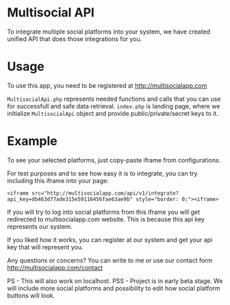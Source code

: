 # Multisocial API
To integrate multiple social platforms into your system, we have created unified API that does those
integrations for you.

# Usage
To use this app, you need to be registered at http://multisocialapp.com

`MultisocialApi.php` represents needed functions and calls that you can use for successfull and safe data retrieval.
`index.php` is landing page, where we initialize `MultisocialApi` object and provide public/private/secret keys to it.

# Example
To see your selected platforms, just copy-paste iframe from configurations.

For test purposes and to see how easy it is to integrate, you can try including this iframe
into your page:

`<iframe src="http://multisocialapp.com/api/v1/integrate?api_key=db463d77ade315e59116456fae63ae9b" style="border: 0;"><iframe>`

If you will try to log into social platforms from this iframe you will get redirected to multisocialapp.com website. This is because this api key represents our system. 

If you liked how it works, you can register at our system and get your api key that will represent you.

Any questions or concerns? You can write to me or use our contact form http://multisocialapp.com/contact

PS - This will also work on localhost.
PSS - Project is in early beta stage. We will include more social platforms and possibility to edit how social platform buttons will look.
